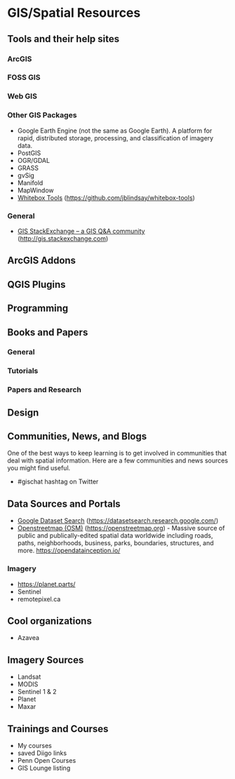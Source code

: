 # GIS/Spatial Resources

## Tools and their help sites
### ArcGIS

### FOSS GIS

### Web GIS

### Other GIS Packages
* Google Earth Engine (not the same as Google Earth). A platform for rapid, distributed storage, processing, and classification of imagery data.
* PostGIS
* OGR/GDAL
* GRASS
* gvSig
* Manifold
* MapWindow
* [Whitebox Tools](https://github.com/jblindsay/whitebox-tools) (https://github.com/jblindsay/whitebox-tools)

### General
* [GIS StackExchange – a GIS Q&A community](http://gis.stackexchange.com) (http://gis.stackexchange.com)
## ArcGIS Addons

## QGIS Plugins

## Programming

## Books and Papers

### General

### Tutorials

### Papers and Research

## Design

## Communities, News, and Blogs
One of the best ways to keep learning is to get involved in communities that deal with spatial information. Here are a few communities and news sources you might find useful.

* #gischat hashtag on Twitter

## Data Sources and Portals
* [Google Dataset Search](https://datasetsearch.research.google.com/) (https://datasetsearch.research.google.com/)
* [Openstreetmap (OSM)](https://openstreetmap.org) (https://openstreetmap.org) - Massive source of public and publically-edited spatial data worldwide including roads, paths, neighborhoods, business, parks, boundaries, structures, and more.
https://opendatainception.io/

### Imagery
* https://planet.parts/
* Sentinel
* remotepixel.ca


## Cool organizations
* Azavea

## Imagery Sources
* Landsat
* MODIS
* Sentinel 1 & 2
* Planet
* Maxar

## Trainings and Courses
* My courses
* saved Diigo links
* Penn Open Courses
* GIS Lounge listing
